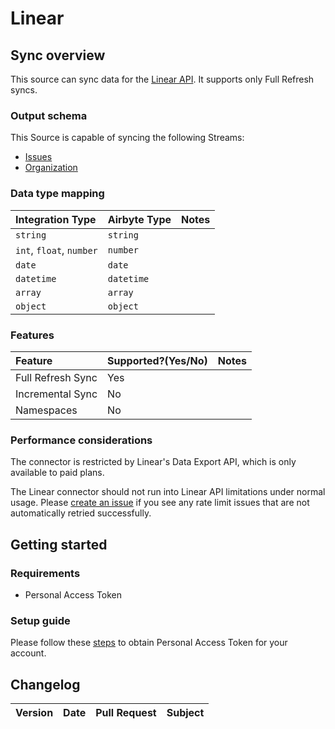 # Linear

## Sync overview

This source can sync data for the [Linear API](https://developers.linear.app/docs/). It supports only Full Refresh syncs.

### Output schema

This Source is capable of syncing the following Streams:

* [Issues](https://github.com/linear/linear/blob/master/packages/sdk/src/schema.graphql#L2519)
* [Organization](https://github.com/linear/linear/blob/master/packages/sdk/src/schema.graphql#L7098)

### Data type mapping

| Integration Type | Airbyte Type | Notes |
| :--- | :--- | :--- |
| `string` | `string` |  |
| `int`, `float`, `number` | `number` |  |
| `date` | `date` |  |
| `datetime` | `datetime` |  |
| `array` | `array` |  |
| `object` | `object` |  |

### Features

| Feature | Supported?\(Yes/No\) | Notes |
| :--- | :--- | :--- |
| Full Refresh Sync | Yes |  |
| Incremental Sync | No |  |
| Namespaces | No |  |

### Performance considerations

The connector is restricted by Linear's Data Export API, which is only available to paid plans.

The Linear connector should not run into Linear API limitations under normal usage. Please [create an issue](https://github.com/airbytehq/airbyte/issues) if you see any rate limit issues that are not automatically retried successfully.

## Getting started

### Requirements

* Personal Access Token

### Setup guide

Please follow these [steps](https://developers.linear.app/docs/graphql/working-with-the-graphql-api#personal-api-keys) to obtain Personal Access Token for your account.

## Changelog

| Version | Date | Pull Request | Subject |
| :--- | :--- | :--- | :--- |

